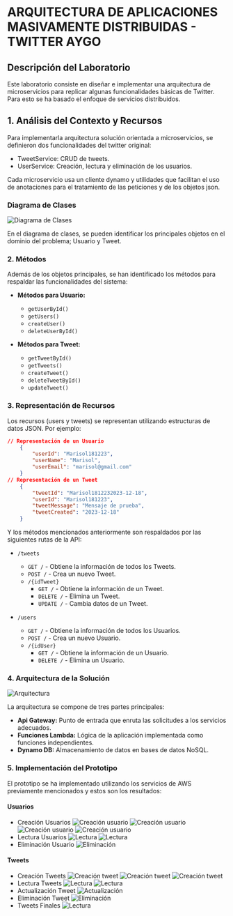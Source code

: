 # ARQUITECTURA DE APLICACIONES MASIVAMENTE DISTRIBUIDAS - TWITTER AYGO

## Descripción del Laboratorio

Este laboratorio consiste en diseñar e implementar una arquitectura de microservicios para replicar algunas funcionalidades básicas de Twitter. Para esto se ha basado el enfoque de servicios distribuidos.

## 1. Análisis del Contexto y Recursos

Para implementarla arquitectura solución orientada a microservicios, se definieron dos funcionalidades del twitter original:

* TweetService: CRUD de tweets.
* UserService: Creación, lectura y eliminación de los usuarios.

Cada microservicio usa un cliente dynamo y utilidades que facilitan el uso de anotaciones para el tratamiento de las peticiones y de los objetos json.

### Diagrama de Clases

![Diagrama de Clases](/img/diagramaClases.png)

En el diagrama de clases, se pueden identificar los principales objetos en el dominio del problema; Usuario y Tweet.

### 2. Métodos

Además de los objetos principales, se han identificado los métodos para respaldar las funcionalidades del sistema:

- **Métodos para Usuario:**
  - `getUserById()`
  - `getUsers()`
  - `createUser()`
  - `deleteUserById()`

- **Métodos para Tweet:**
  - `getTweetById()`
  - `getTweets()`
  - `createTweet()`
  - `deleteTweetById()`
  - `updateTweet()`

### 3. Representación de Recursos

Los recursos (users y tweets) se representan utilizando estructuras de datos JSON. Por ejemplo:

```json
// Representación de un Usuario
    {
        "userId": "Marisol181223",
        "userName": "Marisol",
        "userEmail": "marisol@gmail.com"
    }
// Representación de un Tweet
    {
        "tweetId": "Marisol1812232023-12-18",
        "userId": "Marisol181223",
        "tweetMessage": "Mensaje de prueba",
        "tweetCreated": "2023-12-18"
    }
```

Y los métodos mencionados anteriormente son respaldados por las siguientes rutas de la API:

- `/tweets`
  - `GET /` - Obtiene la información de todos los Tweets.
  - `POST /` - Crea un nuevo Tweet.
  - `/{idTweet}`
    - `GET /` - Obtiene la información de un Tweet.
    - `DELETE /` - Elimina un Tweet.
    - `UPDATE /` - Cambia datos de un Tweet.

- `/users`
  - `GET /` - Obtiene la información de todos los Usuarios.
  - `POST /` - Crea un nuevo Usuario.
  - `/{idUser}`
    - `GET /` - Obtiene la información de un Usuario.
    - `DELETE /` - Elimina un Usuario.

### 4. Arquitectura de la Solución

![Arquitectura](/img/diagramaArquitectura.png)

La arquitectura se compone de tres partes principales:

- **Api Gateway:** Punto de entrada que enruta las solicitudes a los servicios adecuados.
- **Funciones Lambda:** Lógica de la aplicación implementada como funciones independientes.
- **Dynamo DB:** Almacenamiento de datos en bases de datos NoSQL.

### 5. Implementación del Prototipo

El prototipo se ha implementado utilizando los servicios de AWS previamente mencionados y estos son los resultados:

#### Usuarios
* Creación Usuarios
![Creación usuario](/img/cUser1.jpeg)
![Creación usuario](/img/cUsser2.jpeg)
![Creación usuario](/img/cUser3.jpeg)
![Creación usuario](/img/cUser4.jpeg)
* Lectura Usuarios
![Lectura](/img/gUsers.jpeg)
![Lectura](/img/gUser.jpeg)
* Eliminación Usuario
![Eliminación](/img/dUser.jpeg)

#### Tweets
* Creación Tweets
![Creación tweet](/img/cTweet1.jpeg)
![Creación tweet](/img/cTweet2.jpeg)
![Creación tweet](/img/cTweet3.jpeg)
* Lectura Tweets
![Lectura](/img/gTweets.jpeg)
![Lectura](/img/gTweet.jpeg)
* Actualización Tweet
![Actualización](/img/uTweet.jpeg)
* Eliminación Tweet
![Eliminación](/img/dTweet.jpeg)
* Tweets Finales
![Lectura](/img/gTweets2.jpeg)